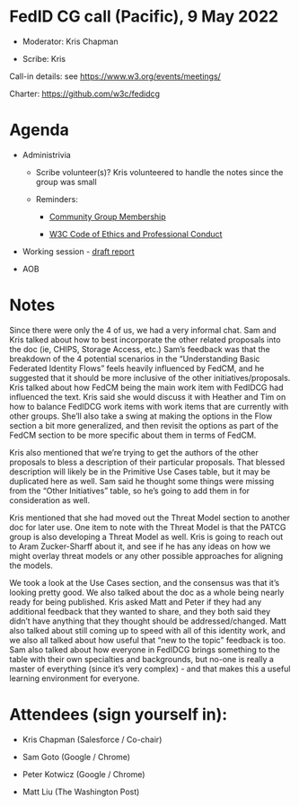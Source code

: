 # FedID CG call (Pacific), 9 May 2022

-   Moderator: Kris Chapman

-   Scribe: Kris

Call-in details: see
[<u>https://www.w3.org/events/meetings/</u>](https://www.w3.org/events/meetings/)

Charter:
[<u>https://github.com/w3c/fedidcg</u>](https://github.com/w3c/fedidcg)

Agenda
======

-   Administrivia

    -   Scribe volunteer(s)? Kris volunteered to handle the notes since the group was small

    -   Reminders:

        -   [<u>Community Group Membership</u>](https://www.w3.org/community/fed-id/)

        -   [<u>W3C Code of Ethics and Professional Conduct</u>](https://www.w3.org/Consortium/cepc/)

-   Working session - [<u>draft report</u>](https://docs.google.com/document/d/1D-UbhD7_d_X8h1_aEFV-nrlkMf2pQDTuf_s70ycYj20/edit)

-   AOB

Notes
=====

Since there were only the 4 of us, we had a very informal chat. Sam and
Kris talked about how to best incorporate the other related proposals
into the doc (ie, CHIPS, Storage Access, etc.) Sam’s feedback was that
the breakdown of the 4 potential scenarios in the “Understanding Basic
Federated Identity Flows” feels heavily influenced by FedCM, and he
suggested that it should be more inclusive of the other
initiatives/proposals. Kris talked about how FedCM being the main work
item with FedIDCG had influenced the text. Kris said she would discuss
it with Heather and Tim on how to balance FedIDCG work items with work
items that are currently with other groups. She’ll also take a swing at
making the options in the Flow section a bit more generalized, and then
revisit the options as part of the FedCM section to be more specific
about them in terms of FedCM.

Kris also mentioned that we’re trying to get the authors of the other
proposals to bless a description of their particular proposals. That
blessed description will likely be in the Primitive Use Cases table, but
it may be duplicated here as well. Sam said he thought some things were
missing from the “Other Initiatives” table, so he’s going to add them in
for consideration as well.

Kris mentioned that she had moved out the Threat Model section to
another doc for later use. One item to note with the Threat Model is
that the PATCG group is also developing a Threat Model as well. Kris is
going to reach out to Aram Zucker-Sharff about it, and see if he has any
ideas on how we might overlay threat models or any other possible
approaches for aligning the models.

We took a look at the Use Cases section, and the consensus was that it’s
looking pretty good. We also talked about the doc as a whole being
nearly ready for being published. Kris asked Matt and Peter if they had
any additional feedback that they wanted to share, and they both said
they didn’t have anything that they thought should be addressed/changed.
Matt also talked about still coming up to speed with all of this
identity work, and we also all talked about how useful that “new to the
topic” feedback is too. Sam also talked about how everyone in FedIDCG
brings something to the table with their own specialties and
backgrounds, but no-one is really a master of everything (since it’s
very complex) - and that makes this a useful learning environment for
everyone.

Attendees (sign yourself in):
=============================

-   Kris Chapman (Salesforce / Co-chair)

-   Sam Goto (Google / Chrome)

-   Peter Kotwicz (Google / Chrome)

-   Matt Liu (The Washington Post)
